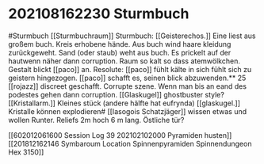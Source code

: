 # 202108162230 Sturmbuch
#Sturmbuch [[Sturmbuchraum]]
Sturmbuch: [[Geisterechos.]] Eine liest aus großem buch. Kreis erhobene hände. Aus buch wind haare kleidung zurückgeweht. Sand (oder staub) weht aus buch. Es prickelt auf der hautwenn näher dann corruption. Raum so kalt so dass atemwölkchen. Gestalt blickt [[paco]] an. Resolute: [[paco]] fühlt kälte in sich fühlt sich zu geistern hingezogen. [[paco]] schafft es, seinen blick abzuwenden.** 
25 [[rojazz]] discreet geschafft. Corrupte szene. Wenn man bis an eand des podestes gehen dann corruption. <!--Später encounter hier--> [[Glaskugel]] ghostbuster style? [[Kristallarm.]] Kleines stück (andere hälfte hat eufrynda) [[glaskugel.]] Kristalle können explodieren# [[Iasogois Schatzjäger]] wissen etwas und wollen Runter. Reliefs 2m hoch 6 m lang. Östliche tür? 

[[602012061600 Session Log 39 202102102000 Pyramiden husten]]
[[201812162146 Symbaroum Location Spinnenpyramiden Spinnendungeon Hex 3150]]